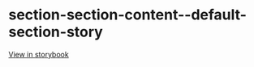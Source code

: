 # section-section-content--default-section-story

[View in storybook](https://raw.githack.com/Independent-Digital-News-and-Media-Ltd/indy-pwamp-sb/PR-2418-sb/index.html?path=/story/section-section-content--default-section-story)